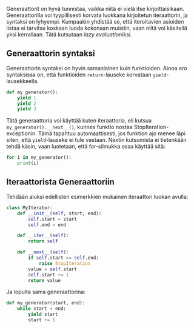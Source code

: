 Generaattorit on hyvä tunnistaa, vaikka niitä ei vielä itse kirjoittaisikaan. Generaattorilla voi tyypillisesti korvata luokkana kirjoitetun iteraattorin, ja syntaksi on lyhyempi. Kumpaakin yhdistää se, että iteroitavien asioiden listaa ei tarvitse koskaan luoda kokonaan muistiin, vaan niitä voi käsitellä yksi kerrallaan. Tätä kutsutaan *lazy evaluationiksi*.

## Generaattorin syntaksi

Generaattorin syntaksi on hyvin samanlainen kuin funktioiden. Ainoa ero syntaksissa on, että funktioiden `return`-lauseke korvataan `yield`-lausekkeella.

```python
def my_generator():
    yield 1
    yield 2
    yield 3
```

Tätä generaattoria voi käyttää kuten iteraattoria, eli kutsua `my_generator().__next__()`, kunnes funktio nostaa StopIteration-exceptionin. Tämä tapahtuu automaattisesti, jos funktion ajo menee läpi siten, että `yield`-lauseke ei tule vastaan. Nextin kutsumista ei tietenkään tehdä käsin, vaan luotetaan, että for-silmukka osaa käyttää sitä:

```python
for i in my_generator():
    print(i)
```

## Iteraattorista Generaattoriin

Tehdään aluksi edellisten esimerkkien mukainen iteraattori luokan avulla:

```python
class MyIterator:
    def __init__(self, start, end):
        self.start = start
        self.end = end

    def __iter__(self):
        return self

    def __next__(self):
        if self.start >= self.end:
            raise StopIteration
        value = self.start
        self.start += 1
        return value
```

Ja lopulta sama generaattorina:

```python
def my_generator(start, end):
    while start < end:
        yield start
        start += 1
```